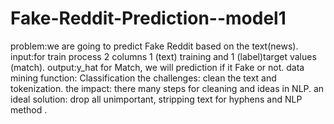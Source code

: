 # Fake-Reddit-Prediction--model1
problem:we are going to predict Fake Reddit based on the text(news). 
input:for train process 2 columns 1 (text) training and 1 (label)target values (match). 
output:y_hat for Match, we will prediction if it Fake or not. 
data mining function: Classification the challenges: clean the text and tokenization.
the impact: there many steps for cleaning and ideas in NLP.
an ideal solution: drop all unimportant, stripping text for hyphens and NLP method .
